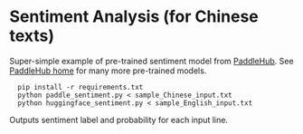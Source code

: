 # Sentiment Analysis (for Chinese texts)

Super-simple example of pre-trained sentiment model from <a
href="https://www.paddlepaddle.org.cn/hubdetail?name=senta_bilstm&en_category=SentimentAnalysis">PaddleHub</a>.
See <a href="https://www.paddlepaddle.org.cn/hublist">PaddleHub
home</a> for many more pre-trained models.


```shell 
  pip install -r requirements.txt
  python paddle_sentiment.py < sample_Chinese_input.txt
  python huggingface_sentiment.py < sample_English_input.txt
```
Outputs sentiment label and probability for each input line.
